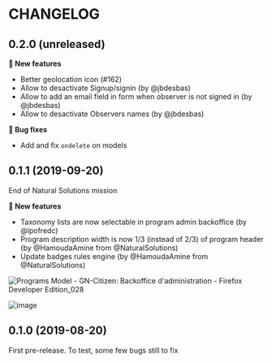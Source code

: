 CHANGELOG
=========

0.2.0 (unreleased)
------------------

**🚀 New features**

* Better geolocation icon (#162)
* Allow to desactivate Signup/signin (by @jbdesbas)
* Allow to add an email field in form when observer is not signed in (by @jbdesbas)
* Allow to desactivate Observers names (by @jbdesbas)

**🐛 Bug fixes**

* Add and fix ``ondelete`` on models

0.1.1 (2019-09-20)
------------------

End of Natural Solutions mission

**🚀 New features**

* Taxonomy lists are now selectable in program admin backoffice (by @lpofredc)
* Program description width is now 1/3 (instead of 2/3) of program header (by @HamoudaAmine  from @NaturalSolutions)
* Update badges rules engine (by @HamoudaAmine from @NaturalSolutions)

![Programs Model - GN-Citizen: Backoffice d'administration - Firefox Developer Edition_028](https://user-images.githubusercontent.com/22891423/64546035-27b87d00-d32a-11e9-9ade-e286283decab.jpg)

![image](https://user-images.githubusercontent.com/22891423/64546023-212a0580-d32a-11e9-8ac7-84b9f6b62adb.png)

0.1.0 (2019-08-20)
------------------

First pre-release. To test, some few bugs still to fix
